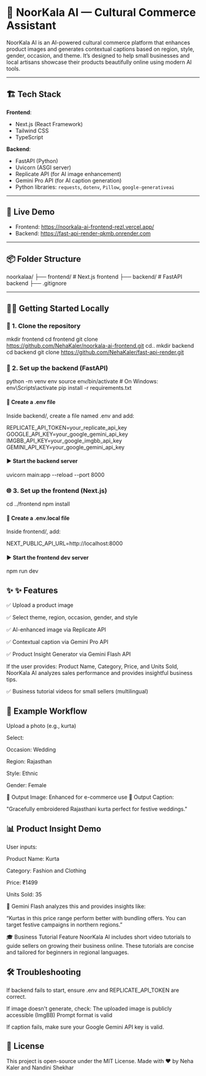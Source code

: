 # 🌸 NoorKala AI — Cultural Commerce Assistant

NoorKala AI is an AI-powered cultural commerce platform that enhances product images and generates contextual captions based on region, style, gender, occasion, and theme. It’s designed to help small businesses and local artisans showcase their products beautifully online using modern AI tools.

---

## 🏗️ Tech Stack

**Frontend**:  
- Next.js (React Framework)  
- Tailwind CSS  
- TypeScript  

**Backend**:  
- FastAPI (Python)  
- Uvicorn (ASGI server)  
- Replicate API (for AI image enhancement)  
- Gemini Pro API (for AI caption generation)  
- Python libraries: `requests`, `dotenv`, `Pillow`, `google-generativeai`

---

## 🚀 Live Demo 

- Frontend: https://noorkala-ai-frontend-rezl.vercel.app/
- Backend: https://fast-api-render-qkmb.onrender.com 

---

## 📦 Folder Structure

noorkalaa/
├── frontend/ # Next.js frontend
├── backend/ # FastAPI backend
├── .gitignore

---

## 🧑‍💻 Getting Started Locally

### 🔧 1. Clone the repository

mkdir frontend 
cd frontend 
git clone https://github.com/NehaKaler/noorkala-ai-frontend.git
cd..
mkdir backend
cd backend 
git clone https://github.com/NehaKaler/fast-api-render.git

### 🧠 2. Set up the backend (FastAPI)

<!-- make sure you in backend folder -->
python -m venv env
source env/bin/activate  # On Windows: env\Scripts\activate
pip install -r requirements.txt

 #### 🔐 Create a .env file
Inside backend/, create a file named .env and add:

REPLICATE_API_TOKEN=your_replicate_api_key
GOOGLE_API_KEY=your_google_gemini_api_key
IMGBB_API_KEY=your_google_imgbb_api_key
GEMINI_API_KEY=your_google_gemini_api_key

<!-- we have already added API keys for the evaluation running purpose -->

 #### ▶️ Start the backend server

uvicorn main:app --reload --port 8000

<!-- Backend runs at: http://localhost:8000 -->

### 🌐 3. Set up the frontend (Next.js)

cd ../frontend
npm install

#### 🔐 Create a .env.local file

Inside frontend/, add:

NEXT_PUBLIC_API_URL=http://localhost:8000

#### ▶️ Start the frontend dev server 

npm run dev

<!-- Frontend runs at: http://localhost:3000 -->

 ## ✨ ✨ Features
✅ Upload a product image

✅ Select theme, region, occasion, gender, and style

✅ AI-enhanced image via Replicate API

✅ Contextual caption via Gemini Pro API

✅ Product Insight Generator via Gemini Flash API

If the user provides: Product Name, Category, Price, and Units Sold, NoorKala AI analyzes sales performance and provides insightful business tips.

✅ Business tutorial videos for small sellers (multilingual)

 ## 🧪 Example Workflow
Upload a photo (e.g., kurta)

Select:

Occasion: Wedding

Region: Rajasthan

Style: Ethnic

Gender: Female

🔹 Output Image: Enhanced for e-commerce use
🔹 Output Caption:

"Gracefully embroidered Rajasthani kurta perfect for festive weddings."

 ## 📊 Product Insight Demo
User inputs:

Product Name:  Kurta

Category: Fashion and Clothing

Price: ₹1499

Units Sold: 35

🔎 Gemini Flash analyzes this and provides insights like:

“Kurtas in this price range perform better with bundling offers. You can target festive campaigns in northern regions.”

🎓 Business Tutorial Feature
NoorKala AI includes short video tutorials to guide sellers on growing their business online.
These tutorials are concise and tailored for beginners in regional languages.

 ## 🛠️ Troubleshooting
If backend fails to start, ensure .env and REPLICATE_API_TOKEN are correct.

If image doesn't generate, check:
    The uploaded image is publicly accessible (ImgBB)
    Prompt format is valid

If caption fails, make sure your Google Gemini API key is valid.

 ## 📜 License
This project is open-source under the MIT License.
Made with ❤️ by Neha Kaler and Nandini Shekhar
